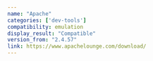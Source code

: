 ```yaml
---
name: "Apache"
categories: ['dev-tools']
compatibility: emulation
display_result: "Compatible"
version_from: "2.4.57"
link: https://www.apachelounge.com/download/
---
```


